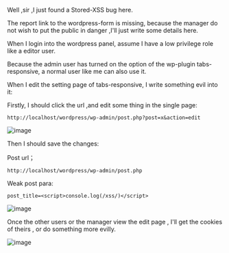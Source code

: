 Well ,sir ,I just found a Stored-XSS bug here.

The report link to the wordpress-form is missing, because the manager do not wish to put the public in danger ,I'll just write some details here.

When I login into the wordpress panel, assume I have a low privilege role like a editor user.

Because the admin user has turned on the option of the wp-plugin  tabs-responsive, a normal user like me can also use it.

When I edit the setting page of tabs-responsive, I write something evil into it:

Firstly, I should click the url ,and edit some thing in the single page:

```
http://localhost/wordpress/wp-admin/post.php?post=x&action=edit
```
![image](https://raw.githubusercontent.com/d4wner/Vulnerabilities-Report/master/pic/tabs-responsive/page.png)

Then I should save the changes:

Post url；

```
http://localhost/wordpress/wp-admin/post.php
```

Weak post para:

```
post_title=<script>console.log(/xss/)</script>
```

![image](https://raw.githubusercontent.com/d4wner/Vulnerabilities-Report/master/pic/tabs-responsive/sxss1.png)

Once the other users or the manager view the edit page , I'll get the cookies of theirs , or do something more evilly.

![image](https://raw.githubusercontent.com/d4wner/Vulnerabilities-Report/master/pic/tabs-responsive/sxss2.png)
